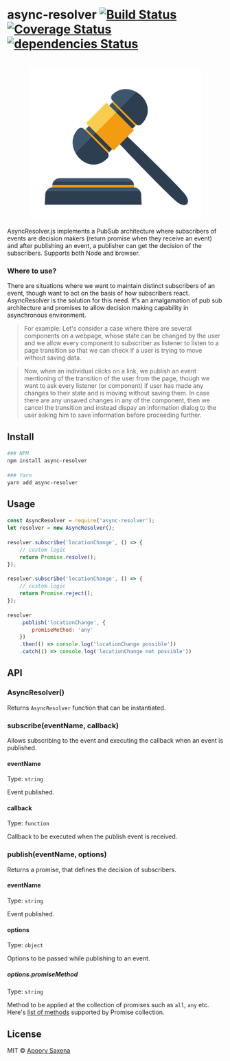 # async-resolver [![Build Status](https://travis-ci.org/ApoorvSaxena/async-resolver.svg?branch=master)](https://travis-ci.org/ApoorvSaxena/async-resolver) [![Coverage Status](https://coveralls.io/repos/github/ApoorvSaxena/async-resolver/badge.svg?branch=master)](https://coveralls.io/github/ApoorvSaxena/async-resolver?branch=master) [![dependencies Status](https://david-dm.org/ApoorvSaxena/async-resolver/status.svg)](https://david-dm.org/ApoorvSaxena/async-resolver)

<h1 align="center">
	<img src="async-resolver-logo.png" align="center">
</h1>

AsyncResolver.js implements a PubSub architecture where subscribers of events are decision makers (return promise when they receive an event) and after publishing an event, a publisher can get the decision of the subscribers. Supports both Node and browser.

### Where to use?

There are situations where we want to maintain distinct subscribers of an event, though want to act on the basis of how subscribers react. AsyncResolver is the solution for this need. It's an amalgamation of pub sub architecture and promises to allow decision making capability in asynchronous environment.
> For example: Let's consider a case where there are several components on a webpage, whose state can be changed by the user and we allow every component to subscriber as listener to listen to a page transition so that we can check if a user is trying to move without saving data.

> Now, when an individual clicks on a link, we publish an event mentioning of the transition of the user from the page, though we want to ask every listener (or component) if user has made any changes to their state and is moving without saving them. In case there are any unsaved changes in any of the component, then we cancel the transition and instead dispay an information dialog to the user asking him to save information before proceeding further.

## Install

```sh
### NPM
npm install async-resolver

### Yarn
yarn add async-resolver
```


## Usage

```js
const AsyncResolver = require('async-resolver');
let resolver = new AsyncResolver();

resolver.subscribe('locationChange', () => {
	// custom logic
    return Promise.resolve();
});

resolver.subscribe('locationChange', () => {
	// custom logic
    return Promise.reject();
});

resolver
	.publish('locationChange', {
		promiseMethod: 'any'
	})
	.then(() => console.log('locationChange possible'))
	.catch(() => console.log('locationChange not possible'))
```

## API

### AsyncResolver()

Returns `AsyncResolver` function that can be instantiated.

### subscribe(eventName, callback)

Allows subscribing to the event and executing the callback when an event is published.

#### eventName

Type: `string`

Event published.

#### callback

Type: `function`

Callback to be executed when the publish event is received.

### publish(eventName, options)

Returns a promise, that defines the decision of subscribers.

#### eventName

Type: `string`

Event published.

#### options

Type: `object`

Options to be passed while publishing to an event.

##### options.promiseMethod

Type: `string`

Method to be applied at the collection of promises such as `all`, `any` etc. Here's [list of methods](http://bluebirdjs.com/docs/api/collections.html) supported by Promise collection.

## License

MIT © [Apoorv Saxena](https://apoorv.pro/)